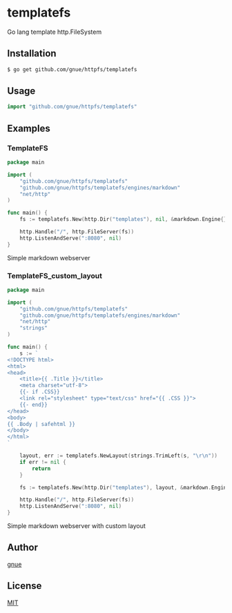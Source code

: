 # templatefs

Go lang template http.FileSystem

## Installation

```sh
$ go get github.com/gnue/httpfs/templatefs
```

## Usage

```go
import "github.com/gnue/httpfs/templatefs"
```

## Examples

### TemplateFS

```go
package main

import (
	"github.com/gnue/httpfs/templatefs"
	"github.com/gnue/httpfs/templatefs/engines/markdown"
	"net/http"
)

func main() {
	fs := templatefs.New(http.Dir("templates"), nil, &markdown.Engine{})

	http.Handle("/", http.FileServer(fs))
	http.ListenAndServe(":8080", nil)
}

```

Simple markdown webserver

### TemplateFS_custom_layout

```go
package main

import (
	"github.com/gnue/httpfs/templatefs"
	"github.com/gnue/httpfs/templatefs/engines/markdown"
	"net/http"
	"strings"
)

func main() {
	s := `
<!DOCTYPE html>
<html>
<head>
	<title>{{ .Title }}</title>
	<meta charset="utf-8">
	{{- if .CSS}}
	<link rel="stylesheet" type="text/css" href="{{ .CSS }}">
	{{- end}}
</head>
<body>
{{ .Body | safehtml }}
</body>
</html>
`

	layout, err := templatefs.NewLayout(strings.TrimLeft(s, "\r\n"))
	if err != nil {
		return
	}

	fs := templatefs.New(http.Dir("templates"), layout, &markdown.Engine{})

	http.Handle("/", http.FileServer(fs))
	http.ListenAndServe(":8080", nil)
}

```

Simple markdown webserver with custom layout

## Author

[gnue](https://github.com/gnue)

## License

[MIT](LICENSE.txt)

